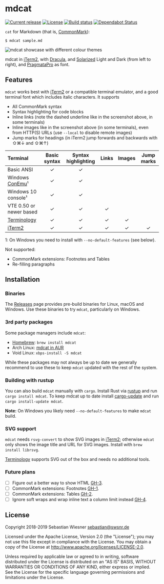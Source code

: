 # mdcat

[![Current release](https://img.shields.io/crates/v/mdcat.svg)][crates]
[![License](https://img.shields.io/github/license/lunaryorn/mdcat.svg)][license]
[![Build status](https://img.shields.io/travis/lunaryorn/mdcat/master.svg)][travis]
[![Dependabot Status](https://api.dependabot.com/badges/status?host=github&repo=lunaryorn/mdcat)](https://dependabot.com)

`cat` for Markdown (that is, [CommonMark][]):

```
$ mdcat sample.md
```

![mdcat showcase with different colour themes][sxs]

mdcat in [iTerm2], with [Dracula], and [Solarized] Light and Dark (from left to
right), and [PragmataPro] as font.

[crates]: https://crates.io/crates/mdcat
[license]: https://github.com/lunaryorn/mdcat/blob/master/LICENSE
[travis]: https://travis-ci.org/lunaryorn/mdcat
[CommonMark]: http://commonmark.org
[Solarized]: http://ethanschoonover.com/solarized
[dracula]: https://draculatheme.com/iterm/
[iterm2]: https://www.iterm2.com
[PragmataPro]: https://www.fsd.it/shop/fonts/pragmatapro/
[sxs]: https://raw.githubusercontent.com/lunaryorn/mdcat/master/screenshots/side-by-side.png

## Features

`mdcat` works best with [iTerm2] or a compatible terminal emulator, and a good
terminal font which includes italic characters.  It supports

* All CommonMark syntax
* Syntax highlighting for code blocks
* Inline links (note the dashed underline like in the screenshot above, in some
  terminals)
* Inline images like in the screenshot above (in some terminals), even from
  HTTP(S) URLs (use `--local` to disable remote images)
* Jump marks for headings (in iTerm2 jump forwards and backwards with
  <key>⇧⌘↓</key> and <key>⇧⌘↑</key>)

| Terminal                |  Basic syntax | Syntax highlighting | Links | Images | Jump marks |
| :---------------------- | :-----------: | :-----------------: | :---: | :----: | :--------: |
| Basic ANSI              | ✓             | ✓                   |       |        |            |
| Windows [ConEmu][]¹     | ✓             | ✓                   |       |        |            |
| Windows 10 console¹     | ✓             | ✓                   |       |        |            |
| VTE 0.50 or newer based | ✓             | ✓                   | ✓     |        |            |
| [Terminology][]         | ✓             | ✓                   | ✓     | ✓      |            |
| [iTerm2][]              | ✓             | ✓                   | ✓     | ✓      | ✓          |

1: On Windows you need to install with `--no-default-features` (see below).

Not supported:

* CommonMark extensions: Footnotes and Tables
* Re-filling paragraphs

[Terminology]: http://terminolo.gy
[ConEmu]: https://conemu.github.io

## Installation

### Binaries

The [Releases] page provides pre-build binaries for Linux, macOS and Windows.
Use these binaries to try `mdcat`, particularly on Windows.

[Releases]: https://github.com/lunaryorn/mdcat/releases

### 3rd party packages

Some package managers include `mdcat`:

* [Homebrew]: `brew install mdcat`
* Arch Linux: [mdcat in AUR][aur]
* Void Linux: `xbps-install -S mdcat`

While these packages may not always be up to date we generally recommend to use
these to keep `mdcat` updated with the rest of the system.

[Homebrew]: https://brew.sh
[aur]: https://aur.archlinux.org/packages/mdcat/

### Building with rustup

You can also build `mdcat` manually with `cargo`.  Install Rust via [rustup] and
run `cargo install mdcat`.  To keep mdcat up to date install [cargo-update] and
run `cargo install-update mdcat`.

**Note:** On Windows you likely need `--no-default-features` to make `mdcat`
build.

[rustup]: https://www.rustup.rs
[cargo-update]: https://github.com/nabijaczleweli/cargo-update

### SVG support

`mdcat` needs `rsvg-convert` to show SVG images in [iTerm2]; otherwise `mdcat`
only shows the image title and URL for SVG images.  Install with `brew install
librsvg`.

[Terminology] supports SVG out of the box and needs no additional tools.

### Future plans

- [ ] Figure out a better way to show HTML [GH-3].
- [ ] CommonMark extensions: Footnotes [GH-1].
- [ ] CommonMark extensions: Tables [GH-2].
- [ ] Ignore soft wraps and wrap inline text a column limit instead [GH-4].

[GH-1]: https://github.com/lunaryorn/mdcat/issues/1
[GH-2]: https://github.com/lunaryorn/mdcat/issues/2
[GH-3]: https://github.com/lunaryorn/mdcat/issues/3
[GH-4]: https://github.com/lunaryorn/mdcat/issues/4

## License

Copyright 2018-2019 Sebastian Wiesner <sebastian@swsnr.de>

Licensed under the Apache License, Version 2.0 (the "License"); you may not use
this file except in compliance with the License. You may obtain a copy of the
License at <http://www.apache.org/licenses/LICENSE-2.0>.

Unless required by applicable law or agreed to in writing, software distributed
under the License is distributed on an "AS IS" BASIS, WITHOUT WARRANTIES OR
CONDITIONS OF ANY KIND, either express or implied. See the License for the
specific language governing permissions and limitations under the License.
